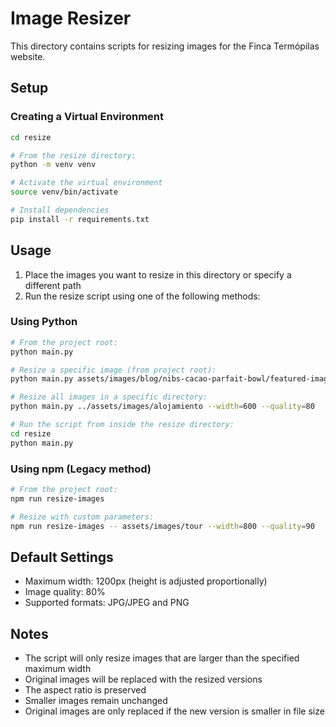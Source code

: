 # Image Resizer

This directory contains scripts for resizing images for the Finca Termópilas website.

## Setup

### Creating a Virtual Environment

```bash
cd resize

# From the resize directory:
python -m venv venv

# Activate the virtual environment
source venv/bin/activate

# Install dependencies
pip install -r requirements.txt
```

## Usage

1. Place the images you want to resize in this directory or specify a different path
2. Run the resize script using one of the following methods:

### Using Python

```bash
# From the project root:
python main.py

# Resize a specific image (from project root):
python main.py assets/images/blog/nibs-cacao-parfait-bowl/featured-image.jpg --width=400 --quality=50

# Resize all images in a specific directory:
python main.py ../assets/images/alojamiento --width=600 --quality=80

# Run the script from inside the resize directory:
cd resize
python main.py
```

### Using npm (Legacy method)

```bash
# From the project root:
npm run resize-images

# Resize with custom parameters:
npm run resize-images -- assets/images/tour --width=800 --quality=90
```

## Default Settings

- Maximum width: 1200px (height is adjusted proportionally)
- Image quality: 80%
- Supported formats: JPG/JPEG and PNG

## Notes

- The script will only resize images that are larger than the specified maximum width
- Original images will be replaced with the resized versions
- The aspect ratio is preserved
- Smaller images remain unchanged 
- Original images are only replaced if the new version is smaller in file size 